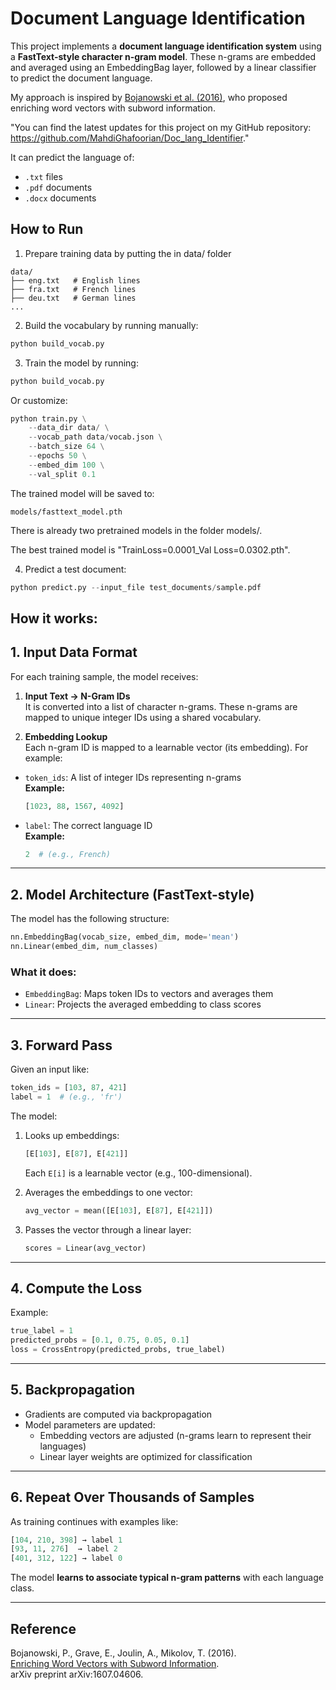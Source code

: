 # Document Language Identification

This project implements a **document language identification system** using a **FastText-style character n-gram model**. These n-grams are embedded and averaged using an EmbeddingBag layer, followed by a linear classifier to predict the document language.

My approach is inspired by [Bojanowski et al. (2016)](https://arxiv.org/abs/1607.04606), who proposed enriching word vectors with subword information.

"You can find the latest updates for this project on my GitHub repository:
https://github.com/MahdiGhafoorian/Doc_lang_Identifier."

It can predict the language of:
- `.txt` files
- `.pdf` documents
- `.docx` documents

## How to Run 

1. Prepare training data by putting the in data/ folder

```
data/
├── eng.txt   # English lines
├── fra.txt   # French lines
├── deu.txt   # German lines
...
```

2. Build the vocabulary by running manually:

```python
python build_vocab.py
```

3. Train the model by running:

```python
python build_vocab.py
```
Or customize:

```python
python train.py \
    --data_dir data/ \
    --vocab_path data/vocab.json \
    --batch_size 64 \
    --epochs 50 \
    --embed_dim 100 \
    --val_split 0.1
```
The trained model will be saved to: 

```
models/fasttext_model.pth
```
There is already two pretrained models in the folder models/.

The best trained model is "TrainLoss=0.0001_Val Loss=0.0302.pth".

4. Predict a test document:

```python
python predict.py --input_file test_documents/sample.pdf
```

## How it works: 

## 1. Input Data Format

For each training sample, the model receives:

1. **Input Text → N-Gram IDs**  
   It is converted into a list of character n-grams. These n-grams are mapped to unique integer IDs using a shared vocabulary.

2. **Embedding Lookup**  
   Each n-gram ID is mapped to a learnable vector (its embedding). For example: 

- `token_ids`: A list of integer IDs representing n-grams  
  **Example:**  
  ```python
  [1023, 88, 1567, 4092]
  ```
- `label`: The correct language ID  
  **Example:**  
  ```python
  2  # (e.g., French)
  ```

---

## 2. Model Architecture (FastText-style)

The model has the following structure:

```python
nn.EmbeddingBag(vocab_size, embed_dim, mode='mean')
nn.Linear(embed_dim, num_classes)
```

### What it does:

- `EmbeddingBag`: Maps token IDs to vectors and averages them
- `Linear`: Projects the averaged embedding to class scores

---

## 3. Forward Pass

Given an input like:

```python
token_ids = [103, 87, 421]
label = 1  # (e.g., 'fr')
```

The model:

1. Looks up embeddings:  
   ```python
   [E[103], E[87], E[421]]
   ```
   Each `E[i]` is a learnable vector (e.g., 100-dimensional).

2. Averages the embeddings to one vector:
   ```python
   avg_vector = mean([E[103], E[87], E[421]])
   ```

3. Passes the vector through a linear layer:
   ```python
   scores = Linear(avg_vector)
   ```

---

## 4. Compute the Loss


Example:
```python
true_label = 1
predicted_probs = [0.1, 0.75, 0.05, 0.1]
loss = CrossEntropy(predicted_probs, true_label)
```

---

## 5. Backpropagation

- Gradients are computed via backpropagation
- Model parameters are updated:
  - Embedding vectors are adjusted (n-grams learn to represent their languages)
  - Linear layer weights are optimized for classification

---

## 6. Repeat Over Thousands of Samples

As training continues with examples like:

```python
[104, 210, 398] → label 1
[93, 11, 276]  → label 2
[401, 312, 122] → label 0
```

The model **learns to associate typical n-gram patterns** with each language class.

---

##  Reference

Bojanowski, P., Grave, E., Joulin, A., Mikolov, T. (2016).   
[Enriching Word Vectors with Subword Information](https://arxiv.org/abs/1607.04606).  
arXiv preprint arXiv:1607.04606.





